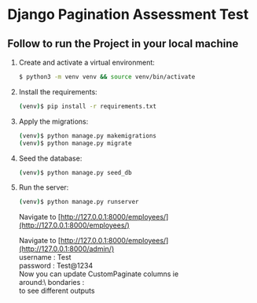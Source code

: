 # Django Pagination Assessment Test

## Follow to run the Project in your local machine

1. Create and activate a virtual environment:

    ```sh
    $ python3 -m venv venv && source venv/bin/activate
    ```

2. Install the requirements:

    ```sh
    (venv)$ pip install -r requirements.txt
    ```

3. Apply the migrations:

    ```sh
    (venv)$ python manage.py makemigrations
    (venv)$ python manage.py migrate
    ```

4. Seed the database:

    ```sh
    (venv)$ python manage.py seed_db
    ```

5. Run the server:

    ```sh
    (venv)$ python manage.py runserver
    ```

    Navigate to [http://127.0.0.1:8000/employees/](http://127.0.0.1:8000/employees/)

    Navigate to [http://127.0.0.1:8000/employees/](http://127.0.0.1:8000/admin/) \
    username : Test\
    password : Test@1234\
    Now you can update CustomPaginate columns ie\
        around:\ 
        bondaries :\
    to see different outputs 


